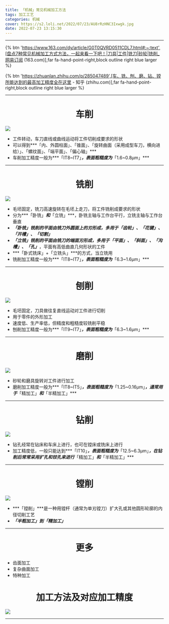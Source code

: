 ```yaml
---
title: 「机械」常见机械加工方法
tags: 加工工艺
categories: 机械
cover: https://s2.loli.net/2022/07/23/AU8rRzHNC3Ixwgk.jpg
date: 2022-07-23 13:15:30
---
```




---



{% btn 'https://www.163.com/dy/article/G0T0QVRD0511CDL7.html#:~:text',[盘点7种常见机械加工方式方法，一起来看一下吧！|刀具|工件|铣刀|砂轮|铣削_网易订阅 (163.com)],far fa-hand-point-right,block outline right blue larger %}



{% btn 'https://zhuanlan.zhihu.com/p/285047489',[车、铣、刨、磨、钻、镗所能达到的最高加工精度全在这里 - 知乎 (zhihu.com)],far fa-hand-point-right,block outline right blue larger %}

---

# <center>车削

![](https://s2.loli.net/2022/07/23/atTLv6iz53XFxc1.gif)

- 工件转动，车刀直线或曲线运动将工件切削成要求的形状
- 可以得到***「内、外圆柱面」、「锥面」、「旋转曲面（采用成型车刀，横向进给）」、「螺纹面」、「端平面」、「偏心轴」***
- 车削加工精度一般为***「IT8~IT7」***，表面粗糙度为***「1.6~0.8μm」***

---

# <center>铣削

![](https://s2.loli.net/2022/07/23/jb1ocDz3naHT9YV.gif)

- 毛坯固定，铣刀高速旋转在毛坯上走刀，将工件铣削成要求的形状
- 分为***「卧铣」***和***「立铣」***，卧铣主轴与工作台平行，立铣主轴与工作台垂直
- ***「卧铣」***铣削的平面由铣刀外圆面上的刃形成，多用于***「齿轮」、「花键」、「开槽」、「切割」***
- ***「立铣」***铣削的平面由铣刀的端面刃形成，多用于***「平面」、「斜面」、「沟槽」、「孔」***，平面有高低曲直几何形状的工件
- ***「卧式铣床」+「立铣头」***的方式，当立铣用
- 铣削加工精度一般为***「IT8~IT7」***，表面粗糙度为***「6.3~1.6μm」***

---

# <center>刨削

![](https://s2.loli.net/2022/07/23/ezLCyTDXfhaOqos.gif)

- 毛坯固定，刀具做往复直线运动对工件进行切削
- 用于零件的外形加工
- 速度低、生产率低，但精度和粗糙度较铣削平稳
- 刨削加工精度一般为***「IT9~IT7」***，表面粗糙度为***「6.3~1.6μm」***

---

# <center>磨削

![](https://s2.loli.net/2022/07/23/ie6j3Tdg1kb2UIc.gif)

- 砂轮和磨具旋转对工件进行加工
- 磨削加工精度一般为***「IT8~IT5」***，表面粗糙度为***「1.25~0.16μm」***，通常用于***「精加工」***和***「半精加工」***

---

# <center>钻削

![](https://s2.loli.net/2022/07/23/y6RrtjY8Ob3gXfx.gif)

- 钻孔经常在钻床和车床上进行，也可在镗床或铣床上进行
- 加工精度低，一般只能达到***「IT10」***，表面粗糙度为***「12.5~6.3μm」***，在钻削后常常采用扩孔和铰孔来进行***「精加工」***和***「半精加工」***

---

# <center>镗削

![](https://s2.loli.net/2022/07/23/KScpREBdtmiUJ1f.gif)

- ***「镗削」***是一种用镗杆（通常为单刃镗刀）扩大孔或其他圆形轮廓的内径切削工艺
-  ***「半粗加工」***到***「精加工」***

---

# <center>更多

- 齿面加工
- 复杂曲面加工
- 特种加工

# <center>加工方法及对应加工精度

![](https://s2.loli.net/2022/07/23/TOhmq6CdPrJtBzv.jpg)



---
